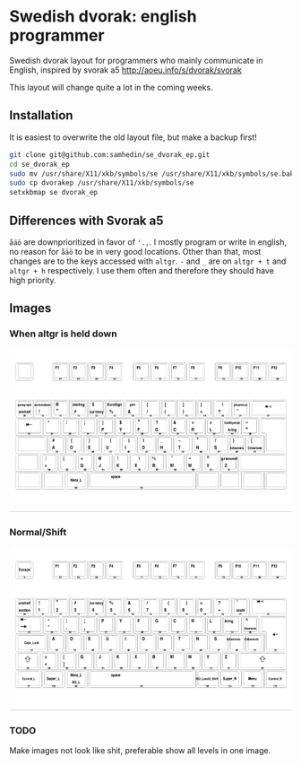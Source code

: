 # Swedish dvorak: english programmer
Swedish dvorak layout for programmers who mainly communicate in English, inspired by svorak a5 http://aoeu.info/s/dvorak/svorak

This layout will change quite a lot in the coming weeks.
## Installation
It is easiest to overwrite the old layout file, but make a backup first!
``` bash
git clone git@github.com:samhedin/se_dvorak_ep.git
cd se_dvorak_ep
sudo mv /usr/share/X11/xkb/symbols/se /usr/share/X11/xkb/symbols/se.bak
sudo cp dvorakep /usr/share/X11/xkb/symbols/se
setxkbmap se dvorak_ep
```

## Differences with Svorak a5
`åäö` are downprioritized in favor of `'.,`. I mostly program or write in english, no reason for `åäö` to be in very good locations.
Other than that, most changes are to the keys accessed with `altgr`.
`-` and `_` are on `altgr + t` and `altgr + h` respectively. I use them often and therefore they should have high priority.

## Images
### When altgr is held down
![Layout l2](layout2.png "l2 layout")

### Normal/Shift
![Layout l1](layout1.png "l1 layout")

### TODO
Make images not look like shit, preferable show all levels in one image.
